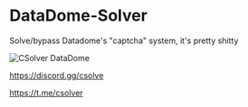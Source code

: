 # DataDome-Solver
Solve/bypass Datadome's "captcha" system, it's pretty shitty

![CSolver  DataDome](https://github.com/user-attachments/assets/3d76200e-b638-4472-9225-649677e577e7)

https://discord.gg/csolve

https://t.me/csolver
